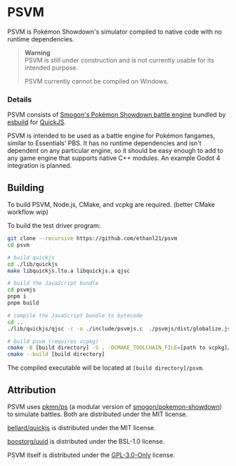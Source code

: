 # PSVM

PSVM is Pokémon Showdown's simulator compiled to native code with no runtime dependencies.

> **Warning**  
> PSVM is still under construction and is not currently usable for its intended purpose.
>
> PSVM currently cannot be compiled on Windows.

### Details

PSVM consists of [Smogon's Pokémon Showdown battle engine](https://github.com/smogon/pokemon-showdown) bundled
by [esbuild](https://esbuild.github.io) for [QuickJS](https://github.com/bellard/quickjs).

PSVM is intended to be used as a battle engine for Pokémon fangames, similar to Essentials' PBS. It has no runtime
dependencies and isn't dependent on any particular engine, so it should be easy enough to add to any game engine that
supports native C++ modules. An example Godot 4 integration is planned.

## Building

To build PSVM, Node.js, CMake, and vcpkg are required. (better CMake workflow wip)

To build the test driver program:

```bash
git clone --recursive https://github.com/ethanl21/psvm
cd psvm

# build quickjs
cd ./lib/quickjs
make libquickjs.lto.a libquickjs.a qjsc

# build the JavaScript bundle
cd psvmjs
pnpm i
pnpm build

# compile the JavaScript bundle to bytecode
cd ..
./lib/quickjs/qjsc -c -o ./include/psvmjs.c  ./psvmjs/dist/globalize.js

# build psvm (requires vcpkg)
cmake -B [build directory] -S . -DCMAKE_TOOLCHAIN_FILE=[path to vcpkg]/scripts/buildsystems/vcpkg.cmake
cmake --build [build directory]
```

The compiled executable will be located at ``[build directory]/psvm``.

## Attribution

PSVM uses [pkmn/ps](https://github.com/pkmn/ps) (a modular version
of [smogon/pokemon-showdown](https://github.com/smogon/pokemon-showdown)) to simulate battles. Both are distributed
under the MIT license.

[bellard/quickjs](https://github.com/bellard/quickjs) is distributed under the MIT license.

[boostorg/uuid](https://github.com/boostorg/uuid) is distributed under the BSL-1.0 license.

PSVM itself is distributed under the [GPL-3.0-Only](https://choosealicense.com/licenses/gpl-3.0/) license.

